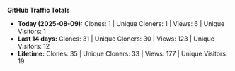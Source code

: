 
**GitHub Traffic Totals**

- **Today (2025-08-09):** Clones: 1 | Unique Cloners: 1 | Views: 6 | Unique Visitors: 1
- **Last 14 days:** Clones: 31 | Unique Cloners: 30 | Views: 123 | Unique Visitors: 12
- **Lifetime:** Clones: 35 | Unique Cloners: 33 | Views: 177 | Unique Visitors: 19
